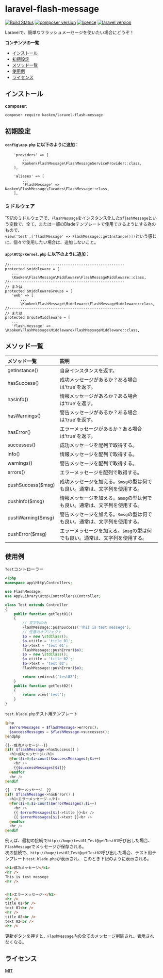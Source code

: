 # laravel-flash-message
[![Build Status](https://img.shields.io/travis/markdown-it/markdown-it/master.svg?style=flat)](https://github.com/kaoken/laravel-flash-message)
[![composer version](https://img.shields.io/badge/version-1.5.3-blue.svg)](https://github.com/kaoken/laravel-flash-message)
[![licence](https://img.shields.io/badge/licence-MIT-blue.svg)](https://github.com/kaoken/laravel-flash-message)
[![laravel version](https://img.shields.io/badge/Laravel%20version-≧5.5-red.svg)](https://github.com/kaoken/laravel-flash-message)

Laravelで、簡単なフラッシュメーセージを使いたい場合にどうぞ！

__コンテンツの一覧__

- [インストール](#インストール)
- [初期設定](#初期設定)
- [メソッド一覧](#メソッド一覧)
- [使用例](#使用例)
- [ライセンス](#ライセンス)

## インストール

**composer**:

```bash
composer require kaoken/laravel-flash-message
```

## 初期設定

#### **`config\app.php` に以下のように追加：**
``` config\app.php
    'providers' => [
        ...
        Kaoken\FlashMessage\FlashMessageServiceProvider::class,
    ],

    'aliases' => [
        ...
        'FlashMessage' => Kaoken\FlashMessage\Facades\FlashMessage::class,
    ],
```

### ミドルウェア
下記のミドルウェアで、`FlashMessage`をインスタンス化した`$flashMessage`という変数で、全て、または一部のBladeテンプレートで使用できるようにする為のもので、  
`view('test',['flashMessage' => FlashMessage::getInstance()])`という感じに、個々で使用したい場合は、追加しないこと。  

#### **`app\Http\Kernel.php` に以下のように追加：**

``` app\Http\Kernel.php
//-----------------------------------------------------
protected $middleware = [
   ...
   \Kaoken\FlashMessage\Middleware\FlashMessageMiddleware::class,
//-----------------------------------------------------
// または
protected $middlewareGroups = [
   'web' => [
       ...
       \Kaoken\FlashMessage\Middleware\FlashMessageMiddleware::class,
//-----------------------------------------------------
// または
protected $routeMiddleware = [
   ...
   'flash.message' => \Kaoken\FlashMessage\Middleware\FlashMessageMiddleware::class,
```

## メソッド一覧
|メソッド一覧 |説明|
|:------|:----|
|getInstance()|自身インスタンスを返す。|
|hasSuccess()|成功メッセージがあるか？ある場合は'true'を返す。|
|hasInfo()|情報メッセージがあるか？ある場合は'true'を返す。|
|hasWarnings()|警告メッセージがあるか？ある場合は'true'を返す。|
|hasError()|エラーメッセージがあるか？ある場合は'true'を返す。|
|successes()|成功メッセージを配列で取得する。|
|info()|情報メッセージを配列で取得する。|
|warnings()|警告メッセージを配列で取得する。|
|errors()|エラーメッセージを配列で取得する。|
|pushSuccess($msg)|成功メッセージを加える。`$msg`の型は何でも良い。通常は、文字列を使用する。|
|pushInfo($msg)|情報メッセージを加える。`$msg`の型は何でも良い。通常は、文字列を使用する。|
|pushWarning($msg)|警告メッセージを加える。`$msg`の型は何でも良い。通常は、文字列を使用する。|
|pushError($msg)|エラーメッセージを加える。`$msg`の型は何でも良い。通常は、文字列を使用する。|

## 使用例
`Test`コントローラー
``` php
<?php
namespace app\Http\Controllers;

use FlashMessage;
use App\Library\Http\Controllers\Controller;

class Test extends Controller
{
    public function getTest01()
    {
        // 文字列のみ
        FlashMessage::pushSuccess('This is test messege');
        // 任意のオブジェクト
        $o = new \stdClass();
        $o->title = 'title 01';
        $o->text = 'text 01';
        FlashMessage::pushError($o);
        $o = new \stdClass();
        $o->title = 'title 02';
        $o->text = 'text 02';
        FlashMessage::pushError($o);

        return redirect('test02');
    }
    public function getTest02()
    {
        return view('test');
    }
}

```

`test.blade.php`テスト用テンプレート
``` php
@php
  $errorMessages = $flashMessage->errors();
  $successMessages = $flashMessage->successes();
@endphp

{{--成功メッセージ--}}
@if( $flashMessage->hasSuccess() )
  <h1>成功メッセージ</h1>
  @for($i=0;$i<count($successMessages);$i++)
    <hr />
    {{$successMessages[$i]}}
  @endfor
  <hr />
@endif

{{--エラーメッセージ--}}
@if( $flashMessage->hasError() )
  <h1>エラーメッセージ-</h1>
  @for($i=0;$i<count($errorMessages);$i++)
    <hr />
    {{ $errorMessages[$i]->title }}<br />
    {{ $errorMessages[$i]->text }}<br />
  @endfor
  <hr />
@endif
```


例えば、最初の接続で`http://hoge/test01`,`Test@getTest01`呼び出した場合、`FlashMessage`でメッセージが保存される。  
次の接続で、`http://hoge/test02`,`Test@getTest02`呼び出した場合、テスト用テンプレート`test.blade.php`が表示され、
このとき下記のように表示される。
```html
<h1>成功メッセージ</h1>
<hr />
This is test messege
<hr />


<h1>エラーメッセージ-</h1>
<hr />
title 01<br />
text 01<br />
<hr />
title 02<br />
text 02<br />
<hr />
```
更新ボタンを押すと、`FlashMessage`内の全てのメッセージ削除され、表示されなくなる。


## ライセンス

[MIT](https://github.com/markdown-it/markdown-it/blob/master/LICENSE)

